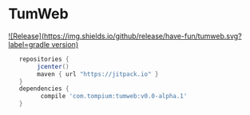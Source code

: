 # TumWeb

[![Release](https://img.shields.io/github/release/have-fun/tumweb.svg?label=gradle version)](https://jitpack.io/#com.tompium/tumweb)

```gradle
   repositories {
        jcenter()
        maven { url "https://jitpack.io" }
   }
   dependencies {
         compile 'com.tompium:tumweb:v0.0-alpha.1'
   }
```
